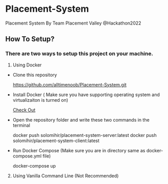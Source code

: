 # Placement-System
Placement System By Team Placement Valley @Hackathon2022


## How To Setup?

### There are two ways to setup this project on your machine.

1. Using Docker

  * Clone this repository

      https://github.com/alltimenoob/Placement-System.git

  * Install Docker ( Make sure you have supporting operating system and virtualizaiton is turned on)

      [Check Out](https://www.youtube.com/watch?v=5nX8U8Fz5S0) 
    
  * Open the repository folder and write these two commands in the terminal
  
      docker push solomihir/placement-system-server:latest
      docker push solomihir/placement-system-client:latest
    
  * Run Docker Compose (Make sure you are in directory same as docker-compose.yml file)

      docker-compose up


2. Using Vanilla Command Line (Not Recommended)
